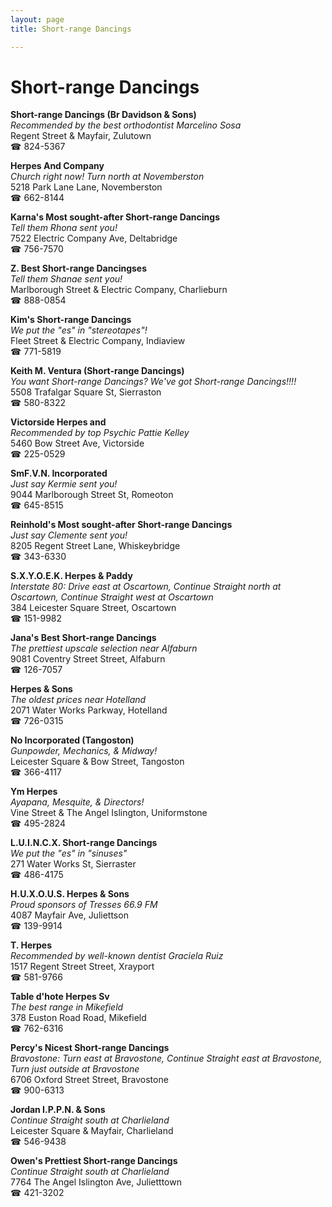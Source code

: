 ```yaml
---
layout: page 
title: Short-range Dancings

---
```



# Short-range Dancings


 **Short-range Dancings (Br Davidson & Sons)**  
_Recommended by the best orthodontist Marcelino Sosa_  
Regent Street & Mayfair, Zulutown  
☎ 824-5367

**Herpes And Company**  
_Church right now! 
Turn north at Novemberston_  
5218 Park Lane Lane, Novemberston  
☎ 662-8144

**Karna's Most sought-after Short-range Dancings**  
_Tell them Rhona sent you!_  
7522 Electric Company Ave, Deltabridge  
☎ 756-7570

**Z. Best Short-range Dancingses**  
_Tell them Shanae sent you!_  
Marlborough Street & Electric Company, Charlieburn  
☎ 888-0854

**Kim's Short-range Dancings**  
_We put the "es" in "stereotapes"!_  
Fleet Street & Electric Company, Indiaview  
☎ 771-5819

**Keith M. Ventura (Short-range Dancings)**  
_You want Short-range Dancings? We've got Short-range Dancings!!!!_  
5508 Trafalgar Square St, Sierraston  
☎ 580-8322

**Victorside Herpes and**  
_Recommended by top Psychic Pattie Kelley_  
5460 Bow Street Ave, Victorside  
☎ 225-0529

**SmF.V.N. Incorporated**  
_Just say Kermie sent you!_  
9044 Marlborough Street St, Romeoton  
☎ 645-8515

**Reinhold's Most sought-after Short-range Dancings**  
_Just say Clemente sent you!_  
8205 Regent Street Lane, Whiskeybridge  
☎ 343-6330

**S.X.Y.O.E.K. Herpes & Paddy**  
_Interstate 80: Drive east at Oscartown, Continue Straight north at Oscartown, Continue Straight west at Oscartown_  
384 Leicester Square Street, Oscartown  
☎ 151-9982

**Jana's Best Short-range Dancings**  
_The prettiest upscale selection near Alfaburn_  
9081 Coventry Street Street, Alfaburn  
☎ 126-7057

**Herpes & Sons**  
_The oldest prices near Hotelland_  
2071 Water Works Parkway, Hotelland  
☎ 726-0315

**No Incorporated (Tangoston)**  
_Gunpowder, Mechanics, & Midway!_  
Leicester Square & Bow Street, Tangoston  
☎ 366-4117

**Ym Herpes**  
_Ayapana, Mesquite, & Directors!_  
Vine Street & The Angel Islington, Uniformstone  
☎ 495-2824

**L.U.I.N.C.X. Short-range Dancings**  
_We put the "es" in "sinuses"_  
271 Water Works St, Sierraster  
☎ 486-4175

**H.U.X.O.U.S. Herpes & Sons**  
_Proud sponsors of Tresses 66.9 FM_  
4087 Mayfair Ave, Juliettson  
☎ 139-9914

**T. Herpes**  
_Recommended by well-known dentist Graciela Ruiz_  
1517 Regent Street Street, Xrayport  
☎ 581-9766

**Table d'hote Herpes Sv**  
_The best range in Mikefield_  
378 Euston Road Road, Mikefield  
☎ 762-6316

**Percy's Nicest Short-range Dancings**  
_Bravostone: Turn east at Bravostone, Continue Straight east at Bravostone, Turn just outside at Bravostone_  
6706 Oxford Street Street, Bravostone  
☎ 900-6313

**Jordan I.P.P.N. & Sons**  
_Continue Straight south at Charlieland_  
Leicester Square & Mayfair, Charlieland  
☎ 546-9438

**Owen's Prettiest Short-range Dancings**  
_Continue Straight south at Charlieland_  
7764 The Angel Islington Ave, Julietttown  
☎ 421-3202

